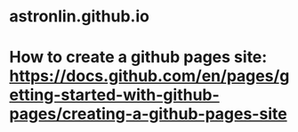 # astronlin.github.io
# How to create a github pages site: https://docs.github.com/en/pages/getting-started-with-github-pages/creating-a-github-pages-site
